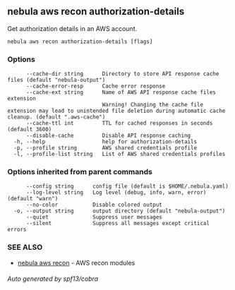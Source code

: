 ## nebula aws recon authorization-details

Get authorization details in an AWS account.

```
nebula aws recon authorization-details [flags]
```

### Options

```
      --cache-dir string      Directory to store API response cache files (default "nebula-output")
      --cache-error-resp      Cache error response
      --cache-ext string      Name of AWS API response cache files extension 
                              Warning! Changing the cache file extension may lead to unintended file deletion during automatic cache cleanup. (default ".aws-cache")
      --cache-ttl int         TTL for cached responses in seconds (default 3600)
      --disable-cache         Disable API response caching
  -h, --help                  help for authorization-details
  -p, --profile string        AWS shared credentials profile
  -l, --profile-list string   List of AWS shared credentials profiles
```

### Options inherited from parent commands

```
      --config string      config file (default is $HOME/.nebula.yaml)
      --log-level string   Log level (debug, info, warn, error) (default "warn")
      --no-color           Disable colored output
  -o, --output string      output directory (default "nebula-output")
      --quiet              Suppress user messages
      --silent             Suppress all messages except critical errors
```

### SEE ALSO

* [nebula aws recon](nebula_aws_recon.md)	 - AWS recon modules

###### Auto generated by spf13/cobra
